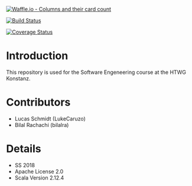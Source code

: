 
[![Waffle.io - Columns and their card count](https://badge.waffle.io/LukeCaruzo/2048SE.svg?columns=all)](https://waffle.io/LukeCaruzo/2048SE)

[![Build Status](https://api.travis-ci.org/LukeCaruzo/2048SE.svg?branch=master)](https://travis-ci.org/LukeCaruzo/2048SE)

[![Coverage Status](https://coveralls.io/repos/github/LukeCaruzo/2048/badge.svg)](https://coveralls.io/github/LukeCaruzo/2048)

# Introduction
This repository is used for the Software Engeneering course at the HTWG Konstanz.

# Contributors
* Lucas Schmidt (LukeCaruzo)
* Bilal Rachachi (bilalra)

# Details
* SS 2018
* Apache License 2.0
* Scala Version 2.12.4
